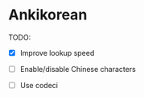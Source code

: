 # Ankikorean

TODO:
- [x] Improve lookup speed
- [ ] Enable/disable Chinese characters
- [ ] Use codeci



